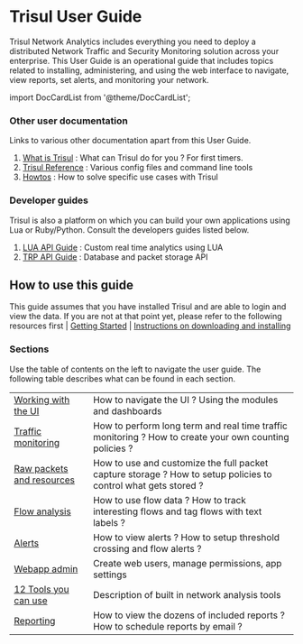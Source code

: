 # Trisul User Guide

Trisul Network Analytics includes everything you need to deploy a distributed Network Traffic and Security Monitoring solution across your enterprise. This User Guide is an operational guide that includes topics related to installing, administering, and using the web interface to navigate, view reports, set alerts, and monitoring your network.

import DocCardList from '@theme/DocCardList';

<DocCardList />

### Other user documentation

Links to various other documentation apart from this User Guide.

1. [What is Trisul](/docs/ug/intro/whatistrisul) : What can Trisul do for you ? For first timers.
2. [Trisul Reference](/docs/ref) : Various config files and command line tools
3. [Howtos](/docs/howto) : How to solve specific use cases with Trisul  

### Developer guides

Trisul is also a platform on which you can build your own applications using Lua or Ruby/Python. Consult the developers guides listed below.

1. [LUA API Guide](/docs/lua) : Custom real time analytics using LUA
2. [TRP API Guide](/docs/trp) : Database and packet storage API  

## How to use this guide

This guide assumes that you have installed Trisul and are able to login and view the data. If you are not at that point yet, please refer to the following resources first | [Getting Started](/docs/ug/intro/free) | [Instructions on downloading and installing](https://trisul.org/download)

### Sections

Use the table of contents on the left to navigate the user guide. The following table describes what can be found in each section.

|                                            |                                                                                                                |
| ------------------------------------------ | -------------------------------------------------------------------------------------------------------------- |
| [Working with the UI](/docs/ug/ui)         | How to navigate the UI ? Using the modules and dashboards                                                      |
| [Traffic monitoring](/docs/ug/cg)          | How to perform long term and real time traffic monitoring ? How to create your own counting policies ?         |
| [Raw packets and resources](/docs/ug/caps) | How to use and customize the full packet capture storage ? How to setup policies to control what gets stored ? |
| [Flow analysis](/docs/ug/flow)             | How to use flow data ? How to track interesting flows and tag flows with text labels ?                         |
| [Alerts](/docs/ug/alerts)                  | How to view alerts ? How to setup threshold crossing and flow alerts ?                                         |
| [Webapp admin](/docs/ug/webadmin)          | Create web users, manage permissions, app settings                                                             |
| [12 Tools you can use](/docs/ug/tools)     | Description of built in network analysis tools                                                                 |
| [Reporting](/docs/ug/reports)              | How to view the dozens of included reports ? How to schedule reports by email ?                                |

